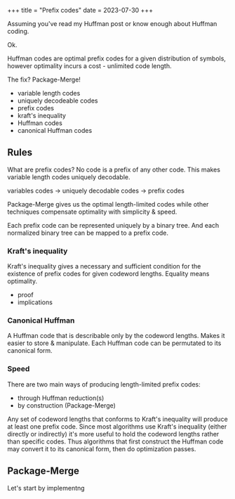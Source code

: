 +++
title = "Prefix codes"
date = 2023-07-30
+++

Assuming you've read my Huffman post or know enough about Huffman coding.

Ok.

Huffman codes are optimal prefix codes for a given distribution of symbols,
however optimality incurs a cost - unlimited code length.

The fix? Package-Merge!

- variable length codes
- uniquely decodeable codes
- prefix codes
- kraft's inequality
- Huffman codes
- canonical Huffman codes


## Rules

What are prefix codes?
No code is a prefix of any other code. This makes variable length codes uniquely
decodable.

variables codes -> uniquely decodable codes -> prefix codes

Package-Merge gives us the optimal length-limited codes while other techniques
compensate optimality with simplicity & speed.

Each prefix code can be represented uniquely by a binary tree.
And each normalized binary tree can be mapped to a prefix code.

### Kraft's inequality

Kraft's inequality gives a necessary and sufficient condition for the existence
of prefix codes for given codeword lengths. Equality means optimality.

- proof
- implications

### Canonical Huffman

A Huffman code that is describable only by the codeword lengths.
Makes it easier to store & manipulate.
Each Huffman code can be permutated to its canonical form.

### Speed

There are two main ways of producing length-limited prefix codes:
- through Huffman reduction(s)
- by construction (Package-Merge)

Any set of codeword lengths that conforms to Kraft's inequality will produce at
least one prefix code.
Since most algorithms use Kraft's inequality (either directly or indirectly)
it's more useful to hold the codeword lengths rather than specific codes.
Thus algorithms that first construct the Huffman code may convert it to its
canonical form, then do optimization passes.

## 

## Package-Merge

Let's start by implementng
